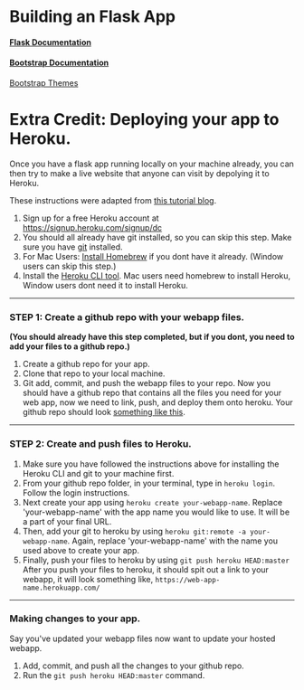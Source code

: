 # Building an Flask App

#### [Flask Documentation](https://flask.palletsprojects.com/en/1.1.x/quickstart/)
#### [Bootstrap Documentation](https://getbootstrap.com/docs/4.3/components/alerts/)
[Bootstrap Themes](https://getbootstrap.com/docs/4.0/examples/)

# Extra Credit:  Deploying your app to Heroku.
Once you have a flask app running locally on your machine already, you can then try to make a live website that anyone can visit by depolying it to Heroku.  

These instructions were adapted from [this tutorial blog](https://blog.cambridgespark.com/deploying-a-machine-learning-model-to-the-web-725688b851c7). 

1. Sign up for a free Heroku account at https://signup.heroku.com/signup/dc
2. You should all already have git installed, so you can skip this step. Make sure you have [git](https://git-scm.com/book/en/v2/Getting-Started-Installing-Git) installed.
3. For Mac Users: [Install Homebrew](https://brew.sh/) if you dont have it already. (Window users can skip this step.)
4. Install the [Heroku CLI tool](https://devcenter.heroku.com/articles/heroku-cli#download-and-install).  Mac users need homebrew to install Heroku, Window users dont need it to install Heroku. 

___

### STEP 1: Create a github repo with your webapp files.
__(You should already have this step completed, but if you dont, you need to add your files to a github repo.)__ 
1. Create a github repo for your app.
2. Clone that repo to your local machine. 
3. Git add, commit, and push the webapp files to your repo. 
Now you should have a github repo that contains all the files you need for your web app, now we need to link, push, and deploy them onto heroku. Your github repo should look [something like this](https://github.com/zd123/zd-flask-app).

___
### STEP 2: Create and push files to Heroku.
1. Make sure you have followed the instructions above for installing the Heroku CLI and git to your machine first. 
2. From your github repo folder, in your terminal, type in `heroku login`.  Follow the login instructions. 
3. Next create your app using `heroku create your-webapp-name`.  Replace 'your-webapp-name' with the app name you would like to use.  It will be a part of your final URL. 
4. Then, add your git to heroku by using `heroku git:remote -a your-webapp-name`.  Again, replace 'your-webapp-name' with the name you used above to create your app. 
5. Finally, push your files to heroku by using `git push heroku HEAD:master`
After you push your files to heroku, it should spit out a link to your webapp, it will look something like, `https://web-app-name.herokuapp.com/`

___
### Making changes to your app. 
Say you've updated your webapp files now want to update your hosted webapp. 
1. Add, commit, and push all the changes to your github repo.
2. Run the `git push heroku HEAD:master` command. 


